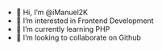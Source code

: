 - 👋 Hi, I’m @iManuel2K
- 👀 I’m interested in Frontend Development
- 🌱 I’m currently learning PHP
- 💞️ I’m looking to collaborate on Github

<!---
iManuel2K/iManuel2K is a ✨ special ✨ repository because its `README.md` (this file) appears on your GitHub profile.
You can click the Preview link to take a look at your changes.
--->
